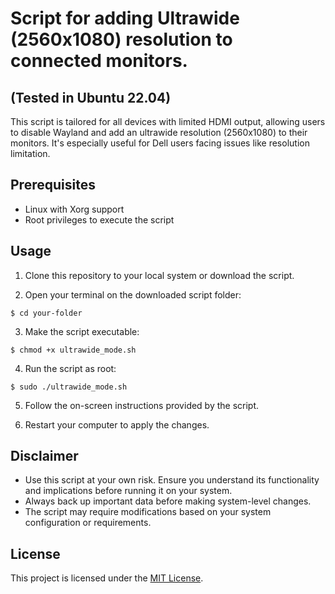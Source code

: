 # Script for adding Ultrawide (2560x1080) resolution to connected monitors.
## (Tested in Ubuntu 22.04)

This script is tailored for all devices with limited HDMI output, allowing users to disable Wayland and add an ultrawide resolution (2560x1080) to their monitors. It's especially useful for Dell users facing issues like resolution limitation.

## Prerequisites

- Linux with Xorg support
- Root privileges to execute the script

## Usage

1. Clone this repository to your local system or download the script.

2. Open your terminal on the downloaded script folder:
```
$ cd your-folder
```
3. Make the script executable:
```
$ chmod +x ultrawide_mode.sh
```
4. Run the script as root:
```
$ sudo ./ultrawide_mode.sh
```
5. Follow the on-screen instructions provided by the script.

6. Restart your computer to apply the changes.

## Disclaimer

- Use this script at your own risk. Ensure you understand its functionality and implications before running it on your system.
- Always back up important data before making system-level changes.
- The script may require modifications based on your system configuration or requirements.

## License

This project is licensed under the [MIT License](LICENSE).
